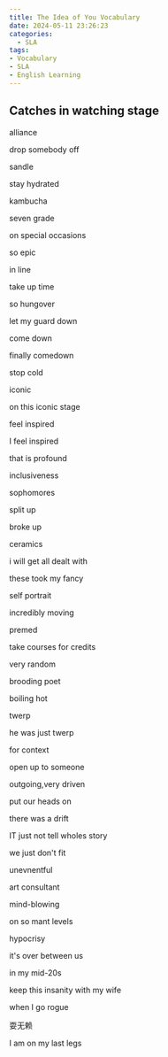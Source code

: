 ```yaml
---
title: The Idea of You Vocabulary
date: 2024-05-11 23:26:23
categories:
  - SLA
tags: 
- Vocabulary
- SLA
- English Learning
---
```



##  Catches in watching stage

alliance

drop somebody off



sandle

stay hydrated

kambucha



seven grade



on special occasions



so epic



in line

take up time



so hungover

let my guard down



come down

finally comedown

stop cold





iconic

on this iconic stage



feel inspired

I feel inspired



that is profound



inclusiveness



sophomores



split up

broke up



ceramics



i will get all dealt with



these took my fancy



self portrait



incredibly moving



premed



take courses for credits



very random



brooding poet



boiling hot



twerp

he was just twerp



for context



open up to someone

outgoing,very driven



put our heads on

there was a drift



IT just not tell wholes story

we just don't fit



unevnentful



art consultant

 mind-blowing

on so mant levels

hypocrisy

it's over between us



in my mid-20s



keep this insanity with my wife



when I go rogue

耍无赖



I am on my last legs




























